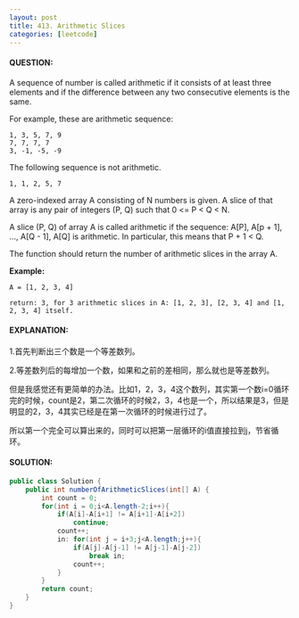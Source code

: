 ```yaml
---
layout: post
title: 413. Arithmetic Slices
categories: [leetcode]
---
```


#### QUESTION:

A sequence of number is called arithmetic if it consists of at least three elements and if the difference between any two consecutive elements is the same.

For example, these are arithmetic sequence:

```
1, 3, 5, 7, 9
7, 7, 7, 7
3, -1, -5, -9
```

The following sequence is not arithmetic.

```
1, 1, 2, 5, 7
```

A zero-indexed array A consisting of N numbers is given. A slice of that array is any pair of integers (P, Q) such that 0 <= P < Q < N.

A slice (P, Q) of array A is called arithmetic if the sequence:
A[P], A[p + 1], ..., A[Q - 1], A[Q] is arithmetic. In particular, this means that P + 1 < Q.

The function should return the number of arithmetic slices in the array A.

**Example:**

```
A = [1, 2, 3, 4]

return: 3, for 3 arithmetic slices in A: [1, 2, 3], [2, 3, 4] and [1, 2, 3, 4] itself.
```

#### EXPLANATION:

1.首先判断出三个数是一个等差数列。

2.等差数列后的每增加一个数，如果和之前的差相同，那么就也是等差数列。



但是我感觉还有更简单的办法。比如1，2，3，4这个数列，其实第一个数i=0循环完的时候，count是2，第二次循环的时候2，3，4也是一个，所以结果是3，但是明显的2，3，4其实已经是在第一次循环的时候进行过了。

所以第一个完全可以算出来的，同时可以把第一层循环的i值直接拉到j，节省循环。

#### SOLUTION:

```JAVA
public class Solution {
    public int numberOfArithmeticSlices(int[] A) {
        int count = 0;
        for(int i = 0;i<A.length-2;i++){
            if(A[i]-A[i+1] != A[i+1]-A[i+2])
                continue;
            count++;
            in: for(int j = i+3;j<A.length;j++){
                if(A[j]-A[j-1] != A[j-1]-A[j-2])
                    break in;
                count++;
            }
        }
        return count;
    }
}
```

